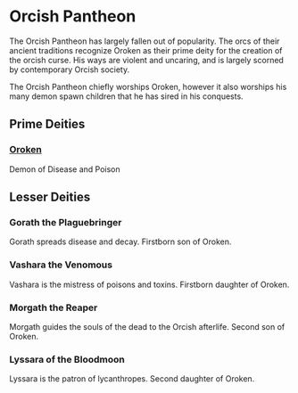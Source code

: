 # Orcish Pantheon

The Orcish Pantheon has largely fallen out of popularity. The orcs of their ancient traditions recognize Oroken as their prime deity for the creation of the orcish curse. His ways are violent and uncaring, and is largely scorned by contemporary Orcish society.

The Orcish Pantheon chiefly worships Oroken, however it also worships his many demon spawn children that he has sired in his conquests.

## Prime Deities

### [Oroken](Mithrinian%20Deities/Oroken.md)

Demon of Disease and Poison

## Lesser Deities

### Gorath the Plaguebringer

Gorath spreads disease and decay. Firstborn son of Oroken.

### Vashara the Venomous

Vashara is the mistress of poisons and toxins. Firstborn daughter of Oroken.

### Morgath the Reaper

Morgath guides the souls of the dead to the Orcish afterlife. Second son of Oroken.

### Lyssara of the Bloodmoon

Lyssara is the patron of lycanthropes. Second daughter of Oroken.
